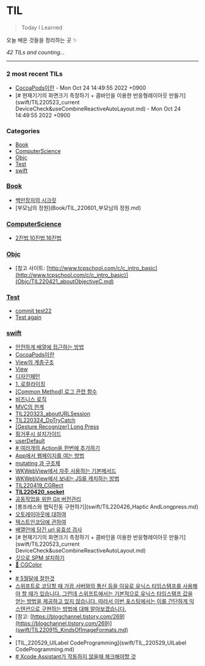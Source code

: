# TIL
> Today I Learned

오늘 배운 것들을 정리하는 곳 ✨


_42 TILs and counting..._

---

### 2 most recent TILs

- [CocoaPods이란](swift/TIL220311_cocoaPods&Spm.md) - Mon Oct 24 14:49:55 2022 +0900
- [# 현재기기의 화면크기 측정하기 + 콤바인을 이용한 반응형레이아웃 만들기](swift/TIL220523_current DeviceCheck&useCombineReactiveAutoLayout.md) - Mon Oct 24 14:49:55 2022 +0900

### Categories

- [Book](#Book)
- [ComputerScience](#ComputerScience)
- [Objc](#Objc)
- [Test](#Test)
- [swift](#swift)

### [Book](#Book)
- [백만장자의 시크릿](Book/220604_BookReview_Millionaire_Secret.md)
- [부모님의 정원](Book/TIL_220601_부모님의 정원.md)

### [ComputerScience](#ComputerScience)
- [2진법,10진법,16진법](ComputerScience/221021_baseRadix.md)

### [Objc](#Objc)
- [참고 사이트: [http://www.tcpschool.com/c/c_intro_basic](http://www.tcpschool.com/c/c_intro_basic)](Objc/TIL220421_aboutObjectiveC.md)

### [Test](#Test)
- [commit test22](Test/Test.md)
- [Test again](Test/Test333.md)

### [swift](#swift)
- [안전하게 배열에 접근하는 방법](swift/TIL220310_contactArraySafely.md)
- [CocoaPods이란](swift/TIL220311_cocoaPods&Spm.md)
- [View의 계층구조](swift/TIL220314_addSubView.md)
- [View](swift/TIL220315_aboutViewSummary.md)
- [디자인패턴](swift/TIL220316_aboutMVVM&Init.md)
- [1. 로컬라이징](swift/TIL220317_aboutLocalize&UIScreen&&UIDevice.md)
- [[Common Method] 로그 관련 함수](swift/TIL220318_aboutLogMethod.md)
- [비즈니스 로직](swift/TIL220321_aboutBusinessLogic.md)
- [MVC의 한계](swift/TIL220322_AboutMVC_NavigationController.md)
- [TIL220323_aboutURLSession](swift/TIL220323_aboutURLSession.md)
- [TIL220324_DoTryCatch](swift/TIL220324_AboutDoTryCatch.md)
- [[Gesture Recognizer] Long Press](swift/TIL220325_GestureRecognizer_LongPress.md)
- [핑거푸시 설치가이드](swift/TIL220330_fingerPush.md)
- [userDefault](swift/TIL220331_AboutUserDefualt.md)
- [# 여러개의 Action을 한번에 추가하기](swift/TIL220404_forEach.md)
- [App에서 웹페이지를 여는 방법](swift/TIL220406_webView.md)
- [mutating 과 구조체](swift/TIL220413_mutating.md)
- [WKWebView에서 자주 사용하는 기본메서드](swift/TIL220414_WKWebViewDelegage.md)
- [WKWebView에서 보내는 JS를 캐치하는 방법](swift/TIL220415_WKWebViewCatchingJS.md)
- [TIL220419_CGRect](swift/TIL220419_CGRect.md)
- [**TIL220420_socket**](swift/TIL220420_socket.md)
- [공동작업을 위한 Git 버전관리](swift/TIL220422_GitControl.md)
- [롱프레스와 햅틱진동 구현하기](swift/TIL220426_Haptic AndLongpress.md)
- [오토레이아웃에 대하여](swift/TIL220514_autoLayout.md)
- [텍스트인코딩에 관하여](swift/TIL220517_aboutTextEncoding.md)
- [배열안에 담긴 url 유효성 검사](swift/TIL220520_aboutCheckArrayComponent.md)
- [# 현재기기의 화면크기 측정하기 + 콤바인을 이용한 반응형레이아웃 만들기](swift/TIL220523_current DeviceCheck&useCombineReactiveAutoLayout.md)
- [깃으로 SPM 설치하기](swift/TIL220524_HowToUseSPM.md)
- [🍊 CGColor](swift/TIL220525_aboutUIColorCgColor.md)
- [](swift/TIL220528_PragmaMark.md)
- [# 5월달에 잘한것](swift/TIL220530_MayReview.md)
- [스위프트로 코딩할 때 가끔 서버와의 통신 등을 이유로 유닉스 타임스탬프를 사용해야 할 때가 있습니다. 그런데 스위프트에서는 기본적으로 유닉스 타임스탬프 값을 얻는 방법을 제공하고 있지 않습니다. 따라서 이번 포스팅에서는 이를 간단하게 익스텐션으로 구현하는 방법에 대해 알아보겠습니다.](swift/TIL220914_TimeStamp.md)
- [참고: [https://blogchannel.tistory.com/269](https://blogchannel.tistory.com/269)](swift/TIL220915_KindsOfImageFormats.md)
- [](swift/TIL_220527_specialLiteral.md)
- [TIL_220529_UILabel CodeProgramming](swift/TIL_220529_UILabel CodeProgramming.md)
- [# Xcode Assistant가 작동하지 않을때 체크해야할 것](swift/TIL_220531_XcodeAssistant.md)

[1]: https://simonwillison.net/2020/Apr/20/self-rewriting-readme/
[2]: https://github.com/jbranchaud/til

